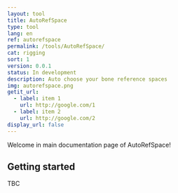 ```yaml
---
layout: tool
title: AutoRefSpace
type: tool
lang: en
ref: autorefspace
permalink: /tools/AutoRefSpace/
cat: rigging
sort: 1
version: 0.0.1
status: In development
description: Auto choose your bone reference spaces
img: autorefspace.png
getit_url:
  - label: item 1
    url: http://google.com/1
  - label: item 2
    url: http://google.com/2
display_url: false
---
```


Welcome in main documentation page of AutoRefSpace!

## Getting started
TBC


